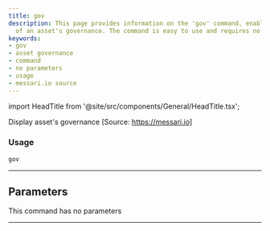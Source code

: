 ```yaml
---
title: gov
description: This page provides information on the 'gov' command, enabling the display
  of an asset's governance. The command is easy to use and requires no parameters.
keywords:
- gov
- asset governance
- command
- no parameters
- usage
- messari.io source
---
```


import HeadTitle from '@site/src/components/General/HeadTitle.tsx';

<HeadTitle title="gov - Dd - Crypto - Reference | OpenBB Terminal Docs" />

Display asset's governance [Source: https://messari.io]

### Usage

```python
gov
```

---

## Parameters

This command has no parameters


---
